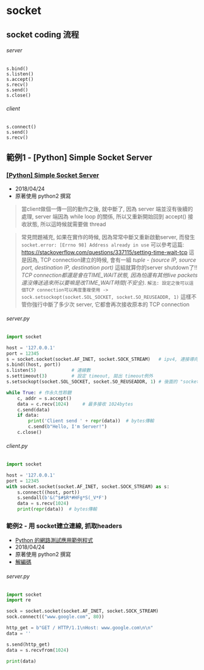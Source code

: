 # socket

## socket coding 流程

###### server
```
s.bind()
s.listen()
s.accept()
s.recv()
s.send()
s.close()
```

###### client
```
s.connect()
s.send()
s.recv()
```



## 範例1 - [Python] Simple Socket Server

### [[Python] Simple Socket Server](http://hhtucode.blogspot.tw/2013/03/python-simple-socket-server.html)
- 2018/04/24
- 原著使用 python2 撰寫

> 當client做個一傳一回的動作之後, 就中斷了, 因為 server 端並沒有後續的處理, server 端因為 while loop 的關係, 所以又重新開始回到 accept() 接收狀態, 所以這時候就需要做 thread

> 常見問題補充, 如果在實作的時候, 因為常常中斷又重新啟動server, 而發生 
`socket.error: [Errno 98] Address already in use` 可以參考這篇: https://stackoverflow.com/questions/337115/setting-time-wait-tcp  這是因為, TCP connection建立的時候, 會有一組 *tuple - (source IP, source port, destination IP, destination port)*
這組就算你的server shutdown了!!  *TCP connection都還是會在TIME_WAIT狀態, 因為怕還有其他live packets還沒傳送過來所以要嘛是改TIME_WAIT時間(不安全)*. `解法: 設定之後可以這個TCP connection可以再度重複使用 -> sock.setsockopt(socket.SOL_SOCKET, socket.SO_REUSEADDR, 1)`
這樣不管你強行中斷了多少次 server, 它都會再次接收原本的 TCP connection


###### server.py
```py
import socket

host = '127.0.0.1'
port = 12345
s = socket.socket(socket.AF_INET, socket.SOCK_STREAM)   # ipv4, 連接導向
s.bind((host, port))
s.listen(5)             # 連線數
s.settimeout(3)         # 設定 timeout, 拋出 timeout例外
s.setsockopt(socket.SOL_SOCKET, socket.SO_REUSEADDR, 1) # 後面的 "socket.SO_REUSEADDR, 1" 為 reuse TCP 、 socket.SOL_SOCKET: 65536 、 socket.SO_REUSEADDR: 4

while True: # 作永久性聆聽
    c, addr = s.accept()
    data = c.recv(1024)     # 最多接收 1024bytes
    c.send(data)
    if data:
        print('Client send ' + repr(data))  # bytes傳輸
        c.send(b"Hello, I'm Server!")
    c.close()
```

###### client.py
```py
import socket

host = '127.0.0.1'
port = 12345
with socket.socket(socket.AF_INET, socket.SOCK_STREAM) as s:
    s.connect((host, port))
    s.sendall(b'&(^$#$R*#HFg*S(_V*F')
    data = s.recv(1024)
    print(repr(data))  # bytes傳輸
```


### 範例2 - 用 socket建立連線, 抓取headers
- [Python 的網路測試應用範例程式](https://www.qa-knowhow.com/?p=1601)
- 2018/04/24
- 原著使用 python2 撰寫
- [解編碼](https://stackoverflow.com/questions/7585435/best-way-to-convert-string-to-bytes-in-python-3?utm_medium=organic&utm_source=google_rich_qa&utm_campaign=google_rich_qa)


###### server.py
```py
import socket
import re

sock = socket.socket(socket.AF_INET, socket.SOCK_STREAM)
sock.connect(("www.google.com", 80))

http_get = b"GET / HTTP/1.1\nHost: www.google.com\n\n"
data = ''

s.send(http_get)
data = s.recvfrom(1024)

print(data)
```
